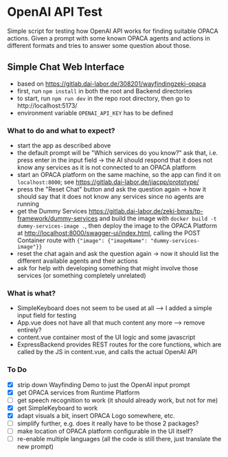 # OpenAI API Test

Simple script for testing how OpenAI API works for finding suitable OPACA actions. Given a prompt with some known OPACA agents and actions in different formats and tries to answer some question about those.


## Simple Chat Web Interface

* based on https://gitlab.dai-labor.de/308201/wayfindingzeki-opaca
* first, run `npm install` in both the root and Backend directories
* to start, run `npm run dev` in the repo root directory, then go to http://localhost:5173/
* environment variable `OPENAI_API_KEY` has to be defined

### What to do and what to expect?

* start the app as described above
* the default prompt will be "Which services do you know?" ask that, i.e. press enter in the input field -> the AI should respond that it does not know any services as it is not connected to an OPACA platform
* start an OPACA platform on the same machine, so the app can find it on `localhost:8000`; see <https://gitlab.dai-labor.de/jiacpp/prototype/>
* press the "Reset Chat" button and ask the question again -> how it should say that it does not know any services since no agents are running
* get the Dummy Services <https://gitlab.dai-labor.de/zeki-bmas/tp-framework/dummy-services> and build the image with `docker build -t dummy-services-image .`, then deploy the image to the OPACA Platform at <http://localhost:8000/swagger-ui/index.html>, calling the POST Container route with `{"image": {"imageName": "dummy-services-image"}}`
* reset the chat again and ask the question again -> now it should list the different available agents and their actions
* ask for help with developing something that might involve those services (or something completely unrelated)

### What is what?

* SimpleKeyboard does not seem to be used at all --> I added a simple input field for testing
* App.vue does not have all that much content any more --> remove entirely?
* content.vue container most of the UI logic and some javascript
* ExpressBackend provides REST routes for the core functions, which are called by the JS in content.vue, and calls the actual OpenAI API

### To Do

* [x] strip down Wayfinding Demo to just the OpenAI input prompt
* [x] get OPACA services from Runtime Platform
* [ ] get speech recognition to work (it should already work, but not for me)
* [X] get SimpleKeyboard to work
* [X] adapt visuals a bit, insert OPACA Logo somewhere, etc.
* [ ] simplify further, e.g. does it really have to be those 2 packages?
* [ ] make location of OPACA platform configurable in the UI itself?
* [ ] re-enable multiple languages (all the code is still there, just translate the new prompt)
